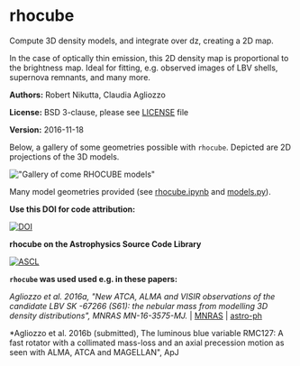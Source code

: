 # rhocube
Compute 3D density models, and integrate over dz, creating a 2D map.

In the case of optically thin emission, this 2D density map is
proportional to the brightness map.  Ideal for fitting, e.g. observed
images of LBV shells, supernova remnants, and many more.

**Authors:** Robert Nikutta, Claudia Agliozzo

**License:** BSD 3-clause, please see [LICENSE](./LICENSE) file

**Version:** 2016-11-18

Below, a gallery of some geometries possible with `rhocube`. Depicted are 2D projections of the 3D models.

!["Gallery of come RHOCUBE models"](https://github.com/rnikutta/rhocube/blob/master/rhocube_gallery.png)

Many model geometries provided (see [rhocube.ipynb](./rhocube.ipynb)
and [models.py](./models.py)).

**Use this DOI for code attribution:**

[![DOI](https://zenodo.org/badge/34539666.svg)](https://zenodo.org/badge/latestdoi/34539666)

**rhocube on the Astrophysics Source Code Library**

[![ASCL](https://img.shields.io/badge/ascl-1611.009-blue.svg?colorB=262255)](http://ascl.net/1611.009)

**`rhocube` was used used e.g. in these papers:**

*Agliozzo et al. 2016a, "New ATCA, ALMA and VISIR observations of the
candidate LBV SK -67266 (S61): the nebular mass from modelling 3D
density distributions", MNRAS MN-16-3575-MJ.*
| [MNRAS](http://mnras.oxfordjournals.org/content/early/2016/11/17/mnras.stw2986.abstract?keytype=ref&ijkey=BD9i9T5p2NxQzfc)
| [astro-ph](https://arxiv.org/abs/1611.05259)

*Agliozzo et al. 2016b (submitted), The luminous blue variable RMC127:
A fast rotator with a collimated mass-loss and an axial precession
motion as seen with ALMA, ATCA and MAGELLAN", ApJ
